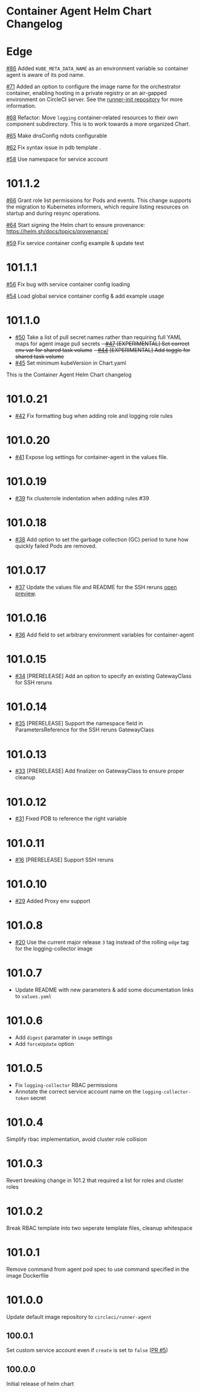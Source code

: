 # Container Agent Helm Chart Changelog

# Edge
[#86](https://github.com/CircleCI-Public/container-runner-helm-chart/pull/86) Added `KUBE_META_DATA_NAME` as an environment variable so container agent is aware of its pod name.

[#71](https://github.com/CircleCI-Public/container-runner-helm-chart/pull/71) Added an option to configure the image name for the orchestrator container, enabling hosting in a private registry or an air-gapped environment on CircleCI server. See the [runner-init repository](https://github.com/circleci/runner-init) for more information.

[#68](https://github.com/CircleCI-Public/container-runner-helm-chart/pull/68) Refactor: Move `logging` container-related resources to their own component subdirectory. This is to work towards a more organized Chart.

[#65](https://github.com/CircleCI-Public/container-runner-helm-chart/pull/65) Make dnsConfig ndots configurable

[#62](https://github.com/CircleCI-Public/container-runner-helm-chart/pull/62) Fix syntax issue in pdb template .

[#58](https://github.com/CircleCI-Public/container-runner-helm-chart/pull/58) Use namespace for service account

# 101.1.2

[#66](https://github.com/CircleCI-Public/container-runner-helm-chart/pull/66) Grant role list permissions for Pods and events. This change supports the migration to Kubernetes informers, which require listing resources on startup and during resync operations.

[#64](https://github.com/CircleCI-Public/container-runner-helm-chart/pull/64) Start signing the Helm chart to ensure provenance: https://helm.sh/docs/topics/provenance/

[#59](https://github.com/CircleCI-Public/container-runner-helm-chart/pull/59) Fix service container config example & update test


# 101.1.1

[#56](https://github.com/CircleCI-Public/container-runner-helm-chart/pull/56) Fix bug with service container config loading

[#54](https://github.com/CircleCI-Public/container-runner-helm-chart/pull/54) Load global service container config & add example usage 


# 101.1.0

- [#50](https://github.com/CircleCI-Public/container-runner-helm-chart/pull/50) Take a list of pull secret names rather than requiring full YAML maps for agent image pull secrets
~~- [#47](https://github.com/CircleCI-Public/container-runner-helm-chart/pull/47) [EXPERIMENTAL] Set correct env var for shared task volume~~
~~- [#44](https://github.com/CircleCI-Public/container-runner-helm-chart/pull/44) [EXPERIMENTAL] Add toggle for shared task volume~~
- [#45](https://github.com/CircleCI-Public/container-runner-helm-chart/pull/45) Set minimum kubeVersion in Chart.yaml

This is the Container Agent Helm Chart changelog
# 101.0.21
- [#42](https://github.com/CircleCI-Public/container-runner-helm-chart/pull/42) Fix formatting bug when adding role and logging role rules

# 101.0.20

- [#41](https://github.com/CircleCI-Public/container-runner-helm-chart/pull/41) Expose log settings for container-agent in the values file.

# 101.0.19

- [#39](https://github.com/CircleCI-Public/container-runner-helm-chart/pull/39) fix clusterrole indentation when adding rules #39

# 101.0.18

- [#38](https://github.com/CircleCI-Public/container-runner-helm-chart/pull/38) Add option to set the garbage collection (GC) period to tune how quickly failed Pods are removed.

# 101.0.17

- [#37](https://github.com/CircleCI-Public/container-runner-helm-chart/pull/37) Update the values file and README for the SSH reruns [open preview](https://circleci.com/docs/container-runner-installation/#enable-rerun-job-with-ssh).

# 101.0.16

- [#36](https://github.com/CircleCI-Public/container-runner-helm-chart/pull/36) Add field to set arbitrary environment variables for container-agent

# 101.0.15

- [#34](https://github.com/CircleCI-Public/container-runner-helm-chart/pull/34) [PRERELEASE] Add an option to specify an existing GatewayClass for SSH reruns

# 101.0.14

- [#35](https://github.com/CircleCI-Public/container-runner-helm-chart/pull/35) [PRERELEASE] Support the namespace field in ParametersReference for the SSH reruns GatewayClass

# 101.0.13

- [#33](https://github.com/CircleCI-Public/container-runner-helm-chart/pull/33) [PRERELEASE] Add finalizer on GatewayClass to ensure proper cleanup

# 101.0.12

- [#31](https://github.com/CircleCI-Public/container-runner-helm-chart/pull/31) Fixed PDB to reference the right variable

# 101.0.11

- [#16](https://github.com/CircleCI-Public/container-runner-helm-chart/pull/16) [PRERELEASE] Support SSH reruns

# 101.0.10

- [#29](https://github.com/CircleCI-Public/container-runner-helm-chart/pull/29) Added Proxy env support

# 101.0.8

- [#20](https://github.com/CircleCI-Public/container-runner-helm-chart/pull/20) Use the current major release `3` tag instead of the rolling `edge` tag for the logging-collector image

# 101.0.7

- Update README with new parameters & add some documentation links to `values.yaml`

# 101.0.6

- Add `digest` paramater in `image` settings
- Add `forceUpdate` option

# 101.0.5

- Fix `logging-collector` RBAC permissions
- Annotate the correct service account name on the `logging-collector-token` secret

# 101.0.4

Simplify rbac implementation, avoid cluster role collision

# 101.0.3

Revert breaking change in 101.2 that required a list for roles and cluster roles
                                       
# 101.0.2

Break RBAC template into two seperate template files, cleanup whitespace

# 101.0.1

Remove command from agent pod spec to use command specified in the image Dockerfile

# 101.0.0

Update default image repository to `circleci/runner-agent`

## 100.0.1

Set custom service account even if `create` is set to `false` ([PR #5](https://github.com/CircleCI-Public/container-runner-helm-chart/pull/5))

## 100.0.0 

Initial release of helm chart
